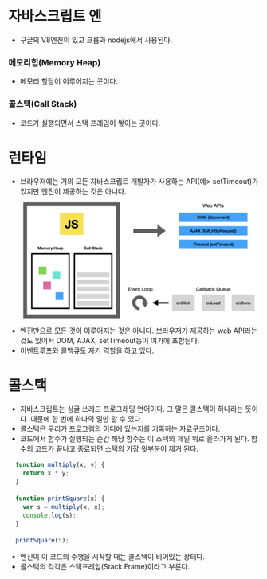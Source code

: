 # 자바스크립트 엔
- 구글의 V8엔진이 있고 크롬과 nodejs에서 사용된다.
### 메모리힙(Memory Heap)
- 메모리 할당이 이루어지는 곳이다.
### 콜스택(Call Stack)
- 코드가 실행되면서 스택 프레임이 쌓이는 곳이다.

# 런타임
- 브라우저에는 거의 모든 자바스크립트 개발자가 사용하는 API(예> setTimeout)가 있지만 엔진이 제공하는 것은 아니다.
![런타임](https://github.com/juuunobae/TIL/blob/main/Javascript/%E1%84%89%E1%85%B3%E1%84%8F%E1%85%B3%E1%84%85%E1%85%B5%E1%86%AB%E1%84%89%E1%85%A3%E1%86%BA%202021-03-22%20%E1%84%8B%E1%85%A9%E1%84%92%E1%85%AE%201.35.43.png)
- 엔진만으로 모든 것이 이루어지는 것은 아니다. 브라우저가 제공하는 web API라는 것도 있어서 DOM, AJAX, setTimeout등이 여기에 포함된다.
- 이벤트루프와 콜백큐도 자기 역할을 하고 있다.

# 콜스택
- 자바스크립트는 싱글 쓰레드 프로그래밍 언어이다. 그 말은 콜스택이 하나라는 뜻이다. 때문에 한 번에 하나의 일만 할 수 있다.
- 콜스택은 우리가 프로그램의 어디에 있는지를 기록하는 자료구조이다.
- 코드에서 함수가 실행되는 순간 해당 함수는 이 스택의 제일 위로 올라가게 된다. 함수의 코드가 끝나고 종료되면 스택의 가장 윗부분이 제거 된다.
```javascript
  function multiply(x, y) {
    return x * y;
  }
  
  function printSquare(x) {
    var s = multiply(x, x);
    console.log(s);
  }
  
  printSquare(5);
```
- 엔진이 이 코드의 수행을 시작할 때는 콜스택이 비어있는 상태다.
![]()
- 콜스택의 각각은 스택프레임(Stack Frame)이라고 부른다.

